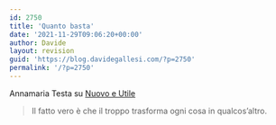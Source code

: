 ```yaml
---
id: 2750
title: 'Quanto basta'
date: '2021-11-29T09:06:20+00:00'
author: Davide
layout: revision
guid: 'https://blog.davidegallesi.com/?p=2750'
permalink: '/?p=2750'
---
```


Annamaria Testa su [Nuovo e Utile](https://nuovoeutile.it/eccesso-e-difetto-il-senso-del-q-b/)

> Il fatto vero è che il troppo trasforma ogni cosa in qualcos’altro.